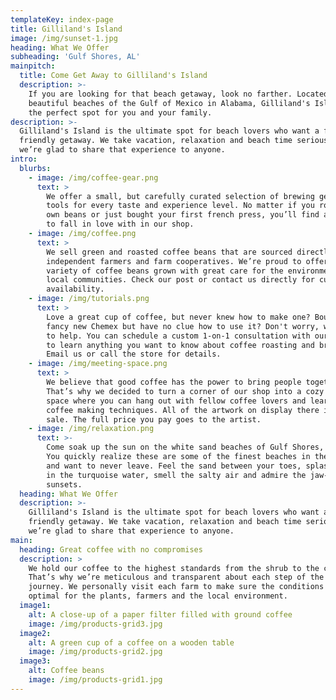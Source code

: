 ```yaml
---
templateKey: index-page
title: Gilliland's Island
image: /img/sunset-1.jpg
heading: What We Offer
subheading: 'Gulf Shores, AL'
mainpitch:
  title: Come Get Away to Gilliland's Island
  description: >-
    If you are looking for that beach getaway, look no farther. Located on the
    beautiful beaches of the Gulf of Mexico in Alabama, Gilliland's Island is
    the perfect spot for you and your family.
description: >-
  Gilliland's Island is the ultimate spot for beach lovers who want a family
  friendly getaway. We take vacation, relaxation and beach time seriously and
  we’re glad to share that experience to anyone.
intro:
  blurbs:
    - image: /img/coffee-gear.png
      text: >
        We offer a small, but carefully curated selection of brewing gear and
        tools for every taste and experience level. No matter if you roast your
        own beans or just bought your first french press, you’ll find a gadget
        to fall in love with in our shop.
    - image: /img/coffee.png
      text: >
        We sell green and roasted coffee beans that are sourced directly from
        independent farmers and farm cooperatives. We’re proud to offer a
        variety of coffee beans grown with great care for the environment and
        local communities. Check our post or contact us directly for current
        availability.
    - image: /img/tutorials.png
      text: >
        Love a great cup of coffee, but never knew how to make one? Bought a
        fancy new Chemex but have no clue how to use it? Don't worry, we’re here
        to help. You can schedule a custom 1-on-1 consultation with our baristas
        to learn anything you want to know about coffee roasting and brewing.
        Email us or call the store for details.
    - image: /img/meeting-space.png
      text: >
        We believe that good coffee has the power to bring people together.
        That’s why we decided to turn a corner of our shop into a cozy meeting
        space where you can hang out with fellow coffee lovers and learn about
        coffee making techniques. All of the artwork on display there is for
        sale. The full price you pay goes to the artist.
    - image: /img/relaxation.png
      text: >-
        Come soak up the sun on the white sand beaches of Gulf Shores, Alabama.
        You quickly realize these are some of the finest beaches in the world
        and want to never leave. Feel the sand between your toes, splash around
        in the turquoise water, smell the salty air and admire the jaw-dropping
        sunsets.
  heading: What We Offer
  description: >-
    Gilliland's Island is the ultimate spot for beach lovers who want a family
    friendly getaway. We take vacation, relaxation and beach time seriously and
    we’re glad to share that experience to anyone.
main:
  heading: Great coffee with no compromises
  description: >
    We hold our coffee to the highest standards from the shrub to the cup.
    That’s why we’re meticulous and transparent about each step of the coffee’s
    journey. We personally visit each farm to make sure the conditions are
    optimal for the plants, farmers and the local environment.
  image1:
    alt: A close-up of a paper filter filled with ground coffee
    image: /img/products-grid3.jpg
  image2:
    alt: A green cup of a coffee on a wooden table
    image: /img/products-grid2.jpg
  image3:
    alt: Coffee beans
    image: /img/products-grid1.jpg
---
```


